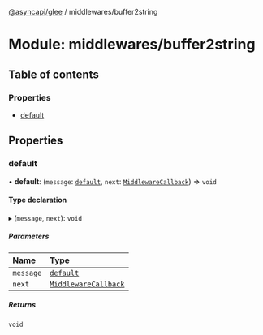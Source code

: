 [@asyncapi/glee](../README.md) / middlewares/buffer2string

# Module: middlewares/buffer2string

## Table of contents

### Properties

- [default](middlewares_buffer2string.md#default)

## Properties

### default

• **default**: (`message`: [`default`](../classes/lib_message.default.md), `next`: [`MiddlewareCallback`](middlewares.md#middlewarecallback)) => `void`

#### Type declaration

▸ (`message`, `next`): `void`

##### Parameters

| Name | Type |
| :------ | :------ |
| `message` | [`default`](../classes/lib_message.default.md) |
| `next` | [`MiddlewareCallback`](middlewares.md#middlewarecallback) |

##### Returns

`void`
